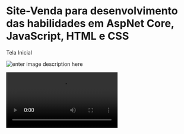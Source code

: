 # Site-Venda para desenvolvimento das habilidades em AspNet Core, JavaScript, HTML e CSS



Tela Inicial

![enter image description here](https://i.imgur.com/xPXUama.gif)

![enter image description here](https://i.imgur.com/CCfvbq4.mp4)
